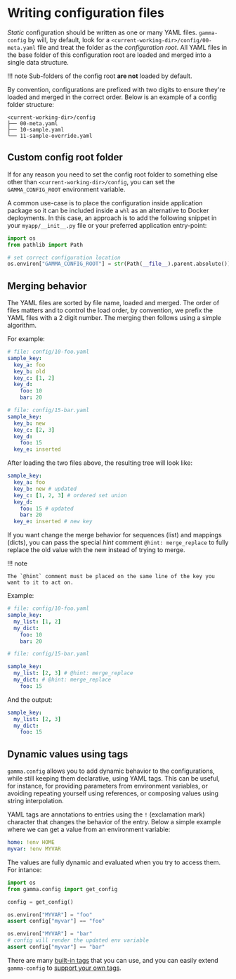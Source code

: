 # Writing configuration files

_Static_ configuration should be written as one or many YAML files.
`gamma-config` by will, by default, look for a `<current-working-dir>/config/00-meta.yaml` file
and treat the folder as the _configuration root_. All YAML files in the base folder
of this configuration root are loaded and merged into a single data structure.

!!! note
Sub-folders of the config root **are not** loaded by default.

By convention, configurations are prefixed with two digits to ensure they're loaded
and merged in the correct order. Below is an example of a config folder structure:

```
<current-working-dir>/config
├── 00-meta.yaml
├── 10-sample.yaml
└── 11-sample-override.yaml
```

## Custom config root folder

If for any reason you need to set the config root folder to something else other than
`<current-working-dir>/config`, you can set the `GAMMA_CONFIG_ROOT` environment
variable.

A common use-case is to place the configuration inside application package so it can be
included inside a `whl` as an alternative to Docker deployments. In this case, an
approach is to add the following snippet in your `myapp/__init__.py` file or your
preferred application entry-point:

```python
import os
from pathlib import Path

# set correct configuration location
os.environ["GAMMA_CONFIG_ROOT"] = str(Path(__file__).parent.absolute())
```

## Merging behavior

The YAML files are sorted by file name, loaded and merged. The order of files matters
and to control the load order, by convention, we prefix the YAML files with a 2 digit
number. The merging then follows using a simple algorithm.

For example:

```yaml
# file: config/10-foo.yaml
sample_key:
  key_a: foo
  key_b: old
  key_c: [1, 2]
  key_d:
    foo: 10
    bar: 20
```

```yaml
# file: config/15-bar.yaml
sample_key:
  key_b: new
  key_c: [2, 3]
  key_d:
    foo: 15
  key_e: inserted
```

After loading the two files above, the resulting tree will look like:

```yaml
sample_key:
  key_a: foo
  key_b: new # updated
  key_c: [1, 2, 3] # ordered set union
  key_d:
    foo: 15 # updated
    bar: 20
  key_e: inserted # new key
```

If you want change the merge behavior for sequences (list) and mappings (dicts), you can
pass the special _hint_ comment `@hint: merge_replace` to fully replace the old value
with the new instead of trying to merge.

!!! note

    The `@hint` comment must be placed on the same line of the key you want to it to act on.

Example:

```yaml
# file: config/10-foo.yaml
sample_key:
  my_list: [1, 2]
  my_dict:
    foo: 10
    bar: 20
```

```yaml
# file: config/15-bar.yaml

sample_key:
  my_list: [2, 3] # @hint: merge_replace
  my_dict: # @hint: merge_replace
    foo: 15
```

And the output:

```yaml
sample_key:
  my_list: [2, 3]
  my_dict:
    foo: 15
```

## Dynamic values using tags

`gamma.config` allows you to add dynamic behavior to the configurations, while still
keeping them declarative, using YAML tags. This can be useful, for instance, for
providing parameters from environment variables, or avoiding repeating yourself using
references, or composing values using string interpolation.

YAML tags are annotations to entries using the `!` (exclamation mark) character that
changes the behavior of the entry. Below a simple example where we can get a value from
an environment variable:

```yaml
home: !env HOME
myvar: !env MYVAR
```

The values are fully dynamic and evaluated when you try to access them. For intance:

```python
import os
from gamma.config import get_config

config = get_config()

os.environ["MYVAR"] = "foo"
assert config["myvar"] == "foo"

os.environ["MYVAR"] = "bar"
# config will render the updated env variable
assert config["myvar"] == "bar"
```

There are many [built-in tags](../built-in-tags) that you can use, and
you can easily extend `gamma-config` to [support your own
tags](../custom-tags).
